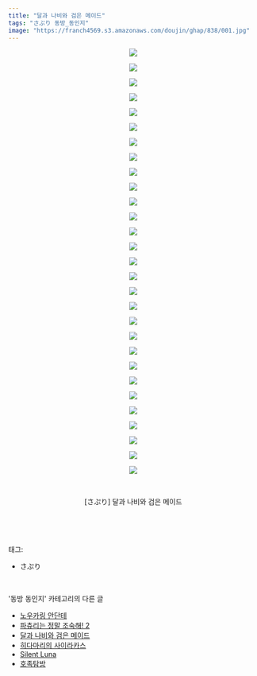 ```yaml
---
title: "달과 나비와 검은 메이드"
tags: "さぷり 동방_동인지"
image: "https://franch4569.s3.amazonaws.com/doujin/ghap/838/001.jpg"
---
```

<div class="article">
<p style="text-align: center; clear: none; float: none;"><img src="{{ site.imgserver2 }}/ghap/838/001.jpg"/></p>
<p style="text-align: center; clear: none; float: none;"><img src="{{ site.imgserver2 }}/ghap/838/002.jpg"/></p>
<p style="text-align: center; clear: none; float: none;"><img src="{{ site.imgserver2 }}/ghap/838/003.jpg"/></p>
<p style="text-align: center; clear: none; float: none;"><img src="{{ site.imgserver2 }}/ghap/838/004.jpg"/></p>
<p style="text-align: center; clear: none; float: none;"><img src="{{ site.imgserver2 }}/ghap/838/005.jpg"/></p>
<p style="text-align: center; clear: none; float: none;"><img src="{{ site.imgserver2 }}/ghap/838/006.jpg"/></p>
<p style="text-align: center; clear: none; float: none;"><img src="{{ site.imgserver2 }}/ghap/838/007.jpg"/></p>
<p style="text-align: center; clear: none; float: none;"><img src="{{ site.imgserver2 }}/ghap/838/008.jpg"/></p>
<p style="text-align: center; clear: none; float: none;"><img src="{{ site.imgserver2 }}/ghap/838/009.jpg"/></p>
<p style="text-align: center; clear: none; float: none;"><img src="{{ site.imgserver2 }}/ghap/838/010.jpg"/></p>
<p style="text-align: center; clear: none; float: none;"><img src="{{ site.imgserver2 }}/ghap/838/011.jpg"/></p>
<p style="text-align: center; clear: none; float: none;"><img src="{{ site.imgserver2 }}/ghap/838/012.jpg"/></p>
<p style="text-align: center; clear: none; float: none;"><img src="{{ site.imgserver2 }}/ghap/838/013.jpg"/></p>
<p style="text-align: center; clear: none; float: none;"><img src="{{ site.imgserver2 }}/ghap/838/014.jpg"/></p>
<p style="text-align: center; clear: none; float: none;"><img src="{{ site.imgserver2 }}/ghap/838/015.jpg"/></p>
<p style="text-align: center; clear: none; float: none;"><img src="{{ site.imgserver2 }}/ghap/838/016.jpg"/></p>
<p style="text-align: center; clear: none; float: none;"><img src="{{ site.imgserver2 }}/ghap/838/017.jpg"/></p>
<p style="text-align: center; clear: none; float: none;"><img src="{{ site.imgserver2 }}/ghap/838/018.jpg"/></p>
<p style="text-align: center; clear: none; float: none;"><img src="{{ site.imgserver2 }}/ghap/838/019.jpg"/></p>
<p style="text-align: center; clear: none; float: none;"><img src="{{ site.imgserver2 }}/ghap/838/020.jpg"/></p>
<p style="text-align: center; clear: none; float: none;"><img src="{{ site.imgserver2 }}/ghap/838/021.jpg"/></p>
<p style="text-align: center; clear: none; float: none;"><img src="{{ site.imgserver2 }}/ghap/838/022.jpg"/></p>
<p style="text-align: center; clear: none; float: none;"><img src="{{ site.imgserver2 }}/ghap/838/023.jpg"/></p>
<p style="text-align: center; clear: none; float: none;"><img src="{{ site.imgserver2 }}/ghap/838/024.jpg"/></p>
<p style="text-align: center; clear: none; float: none;"><img src="{{ site.imgserver2 }}/ghap/838/025.jpg"/></p>
<p style="text-align: center; clear: none; float: none;"><img src="{{ site.imgserver2 }}/ghap/838/026.jpg"/></p>
<p style="text-align: center; clear: none; float: none;"><img src="{{ site.imgserver2 }}/ghap/838/027.jpg"/></p>
<p style="text-align: center; clear: none; float: none;"><img src="{{ site.imgserver2 }}/ghap/838/028.jpg"/></p>
<p style="text-align: center; clear: none; float: none;"><img src="{{ site.imgserver2 }}/ghap/838/029.jpg"/></p>
<p style="text-align: center; clear: none; float: none;"><br/></p>
<p style="text-align: center; clear: none; float: none;">[さぷり] 달과 나비와 검은 메이드</p>
<p><br/></p>
</div><br/>
<div class="tagTrail">
<p>태그: </p>
<ul>
<li>さぷり</li>
</ul>
</div><br/>
<div class="another">
<p>'동방 동인지' 카테고리의 다른 글</p>
<ul>
<li><a href="/ghap_840">노우카링 안단테</a></li>
<li><a href="/ghap_839">파츄리는 정말 조숙해! 2</a></li>
<li><a href="/ghap_838">달과 나비와 검은 메이드</a></li>
<li><a href="/ghap_835">히다마리의 사이라카스</a></li>
<li><a href="/ghap_834">Silent Luna</a></li>
<li><a href="/ghap_833">호족탐방</a></li>
</ul>
</div><br/>
<div class="cb_module cb_fluid">
<div class="cb_wrt cb_profile">
</div><!-- commentList close -->
</div><br/>
